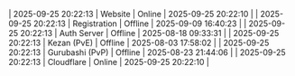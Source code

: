 | 2025-09-25 20:22:13 | Website | Online | 2025-09-25 20:22:10 |
| 2025-09-25 20:22:13 | Registration | Offline | 2025-09-09 16:40:23 |
| 2025-09-25 20:22:13 | Auth Server | Offline | 2025-08-18 09:33:31 |
| 2025-09-25 20:22:13 | Kezan (PvE) | Offline | 2025-08-03 17:58:02 |
| 2025-09-25 20:22:13 | Gurubashi (PvP) | Offline | 2025-08-23 21:44:06 |
| 2025-09-25 20:22:13 | Cloudflare | Online | 2025-09-25 20:22:10 |

